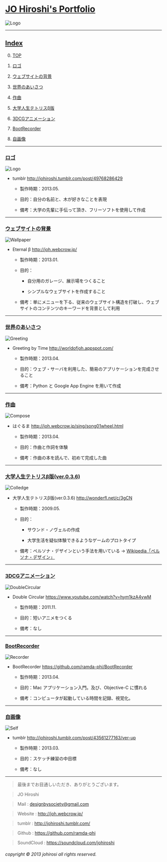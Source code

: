 # [JO Hiroshi's Portfolio](id:toTop)

![Logo]

---

## [Index](id:toIndex)

0. [TOP](#toTop)

1. [ロゴ](#toLogo)

2. [ウェブサイトの背景](#toBG)

3. [世界のあいさつ](#toGreeting)

4. [作曲](#toCompose)

5. [大学人生テトリスβ版](#toColledge)

6. [3DCGアニメーション](#toDouble)

7. [BootRecorder](#toRecorder)

8. [自画像](#toSelf)

<!--0. TOP

1. ロゴ

2. ウェブサイトの背景

3. 世界のあいさつ

4. 作曲

5. 大学人生テトリスβ版

5. 自画像
-->

---

### [ロゴ](id:toLogo)

![Logo]


* tumblr <http://johiroshi.tumblr.com/post/49768286429>

	* 製作時期：2013.05.
	
	* 目的：自分の名前と、木が好きなことを表現
	
	* 備考：大学の先輩に手伝って頂き、フリーソフトを使用して作成

<!--*[Indexに戻る](#toIndex)*-->

---

### [ウェブサイトの背景](id:toBG)

![Wallpaper]

* Eternal β <http://joh.webcrow.jp/>

	* 製作時期：2013.01.
	
	* 目的：
		* 自分用のガレージ、展示場をつくること
		
		* シンプルなウェブサイトを作成すること
	
	
	* 備考：単にメニューを下る、従来のウェブサイト構造を打破し、ウェブサイトのコンテンツのキーワードを背景として利用

<!--*[Indexに戻る](#toIndex)*-->

---

### [世界のあいさつ](id:toGreeting)

![Greeting]

* Greeting by Time <http://worldofjoh.appspot.com/>

	* 製作時期：2013.04.
	
	* 目的：ウェブ・サーバを利用した、簡易のアプリケーションを完成させること
	
	* 備考：Python と Google App Engine を用いて作成

<!--*[Indexに戻る](#toIndex)*-->

---

### [作曲](id:toCompose)

![Compose]

* はぐるま <http://joh.webcrow.jp/sing/song01wheel.html>

	* 製作時期：2013.04.
	
	* 目的：作曲と作詞を体験
	
	* 備考：作曲の本を読んで、初めて完成した曲

<!--*[Indexに戻る](#toIndex)*-->

---

### [大学人生テトリスβ版(ver.0.3.6)](id:toColledge)

![Colledge]

* 大学人生テトリスβ版(ver.0.3.6) <http://wonderfl.net/c/3gCN>

	* 製作時期：2009.05.
	
	* 目的：
		* サウンド・ノヴェルの作成
		
		* 大学生活を疑似体験できるようなゲームのプロトタイプ
	
	* 備考：ペルソナ・デザインという手法を用いている -> [Wikipedia「ペルソナ・デザイン」](http://ja.wikipedia.org/wiki/%E3%83%9A%E3%83%AB%E3%82%BD%E3%83%8A%E3%83%87%E3%82%B6%E3%82%A4%E3%83%B3)

<!--*[Indexに戻る](#toIndex)*-->

---

### [3DCGアニメーション](id:toDouble)

![DoubleCircular]


* Double Circular <https://www.youtube.com/watch?v=hym1kzA4ywM>

	* 製作時期：2011.11.
	
	* 目的：短いアニメをつくる
	
	* 備考：なし

<!--*[Indexに戻る](#toIndex)*-->

---

### [BootRecorder](id:toRecorder)

![Recorder]

* BootRecorder <https://github.com/ramda-phi/BootRecorder>

	* 製作時期：2013.04.
	
	* 目的：Mac アプリケーション入門。及び、Objective-C に慣れる
	
	* 備考：コンピュータが起動している時間を記録、視覚化。

<!--*[Indexに戻る](#toIndex)*-->

---

### [自画像](id:toSelf)

![Self]

* tumblr <http://johiroshi.tumblr.com/post/43561277163/ver-up>

	* 製作時期：2013.03.
	
	* 目的：スケッチ練習の中目標
	
	* 備考：なし

<!--*[Indexに戻る](#toIndex)*-->

---

> 最後までお目通しいただき、ありがとうございます。

> JO Hiroshi

> Mail : <designbysociety@gmail.com>

> Website : <http://joh.webcrow.jp/>

> tumblr : <http://johiroshi.tumblr.com/>

> Github : <https://github.com/ramda-phi>

> SoundCloud : <https://soundcloud.com/johiroshi>

######  copyright © 2013 johirosi all rights reserved.

<!--[トップページへ戻る](#toTop)-->

[Self]: self.jpg
[Logo]: myLogox320.jpg
[Compose]: compose.png
[Recorder]: bootRecorder.png
[Colledge]: colledge.png
[Greeting]: greeting.png
[Wallpaper]: wallpaperx1024.png
[DoubleCircular]: DoubleCircular.png